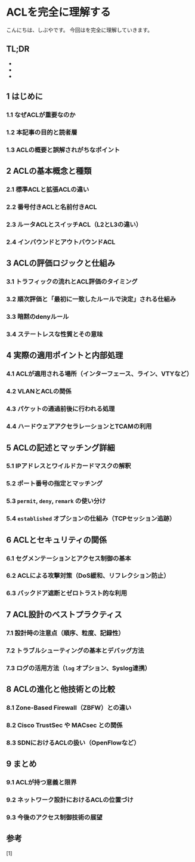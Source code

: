 # ACLを完全に理解する


<!--
Todo:
- TLDR

-->


こんにちは、しぶやです。
今回はを完全に理解していきます。


## TL;DR

*
*
*

## 1 はじめに

### 1.1 なぜACLが重要なのか
### 1.2 本記事の目的と読者層
### 1.3 ACLの概要と誤解されがちなポイント

## 2 ACLの基本概念と種類

### 2.1 標準ACLと拡張ACLの違い
### 2.2 番号付きACLと名前付きACL
### 2.3 ルータACLとスイッチACL（L2とL3の違い）
### 2.4 インバウンドとアウトバウンドACL

## 3 ACLの評価ロジックと仕組み

### 3.1 トラフィックの流れとACL評価のタイミング
### 3.2 順次評価と「最初に一致したルールで決定」される仕組み
### 3.3 暗黙のdenyルール
### 3.4 ステートレスな性質とその意味

## 4 実際の適用ポイントと内部処理

### 4.1 ACLが適用される場所（インターフェース、ライン、VTYなど）
### 4.2 VLANとACLの関係
### 4.3 パケットの通過前後に行われる処理
### 4.4 ハードウェアアクセラレーションとTCAMの利用

## 5 ACLの記述とマッチング詳細

### 5.1 IPアドレスとワイルドカードマスクの解釈
### 5.2 ポート番号の指定とマッチング
### 5.3 `permit`, `deny`, `remark` の使い分け
### 5.4 `established` オプションの仕組み（TCPセッション追跡）

## 6 ACLとセキュリティの関係

### 6.1 セグメンテーションとアクセス制御の基本
### 6.2 ACLによる攻撃対策（DoS緩和、リフレクション防止）
### 6.3 バックドア遮断とゼロトラスト的な利用

## 7 ACL設計のベストプラクティス

### 7.1 設計時の注意点（順序、粒度、記録性）
### 7.2 トラブルシューティングの基本とデバッグ方法
### 7.3 ログの活用方法（`log` オプション、Syslog連携）

## 8 ACLの進化と他技術との比較

### 8.1 Zone-Based Firewall（ZBFW）との違い
### 8.2 Cisco TrustSec や MACsec との関係
### 8.3 SDNにおけるACLの扱い（OpenFlowなど）

## 9 まとめ

### 9.1 ACLが持つ意義と限界
### 9.2 ネットワーク設計におけるACLの位置づけ
### 9.3 今後のアクセス制御技術の展望




## 参考

[1] []()


